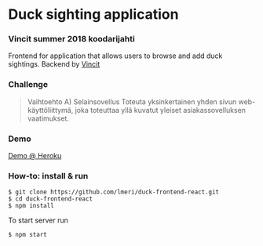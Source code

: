 # Duck sighting application
### Vincit summer 2018 koodarijahti

Frontend for application that allows users to browse and add duck sightings.
Backend by [Vincit](https://github.com/vincit/summer-2018)

### Challenge

> Vaihtoehto A) Selainsovellus
Toteuta yksinkertainen yhden sivun web-käyttöliittymä, joka
toteuttaa yllä kuvatut yleiset asiakassovelluksen vaatimukset. 

### Demo
[Demo @ Heroku](https://sight-a-duck.herokuapp.com/)

### How-to: install & run

```
$ git clone https://github.com/lmeri/duck-frontend-react.git
$ cd duck-frontend-react
$ npm install
```

To start server run

```
$ npm start
```

